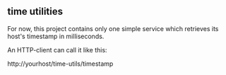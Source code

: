 time utilities
--------------

For now, this project contains only one simple service which retrieves its host's timestamp in milliseconds.

An HTTP-client can call it like this:

http://yourhost/time-utils/timestamp